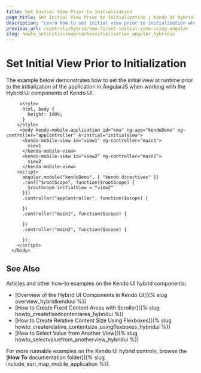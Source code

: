 ```yaml
---
title: Set Initial View Prior to Initialization
page_title: Set Initial View Prior to Initialization | Kendo UI Hybrid Components
description: "Learn how to set initial view prior to initialization when working with the Hybrid UI components of Kendo UI."
previous_url: /controls/hybrid/how-to/set-initial-view-using-angular
slug: howto_setinitiaviewpriortoinitialization_angular_hybridui
---
```


# Set Initial View Prior to Initialization

The example below demonstrates how to set the initial view at runtime prior to the initialization of the application in AngularJS when working with the Hybrid UI components of Kendo UI.



```dojo
     <style>
      html, body {
        height: 100%;
      }
    </style>
     <body kendo-mobile-application id="kma" ng-app="kendoDemo" ng-controller="appController" k-initial="initialView">
      <kendo-mobile-view id="view1" ng-controller="main1">
        view1
      </kendo-mobile-view>
      <kendo-mobile-view id="view2" ng-controller="main2">
        view2
      </kendo-mobile-view>
    <script>
      angular.module("kendoDemo", [ "kendo.directives" ])
      .run(["$rootScope", function($rootScope) {
      	$rootScope.initialView = "view2"
      }])
      .controller("appController", function($scope) {

      })
      .controller("main1", function($scope) {

      })
      .controller("main2", function($scope) {

      });
    </script>
  </body>
```

## See Also

Articles and other how-to examples on the Kendo UI hybrid components:

* [Overview of the Hybrid UI Components in Kendo UI]({% slug overview_hybridkendoui %})
* [How to Create Fixed Content Areas with Scroller]({% slug howto_createfixedcontentarea_hybridui %})
* [How to Create Relative Content Size Using Flexboxes]({% slug howto_createrelative_contentsize_usingflexboxes_hybridui %})
* [How to Select Value from Another View]({% slug howto_selectvaluefrom_anotherview_hybridui %})

For more runnable examples on the Kendo UI hybrid controls, browse the [**How To** documentation folder]({% slug include_esri_map_mobile_application %}).
